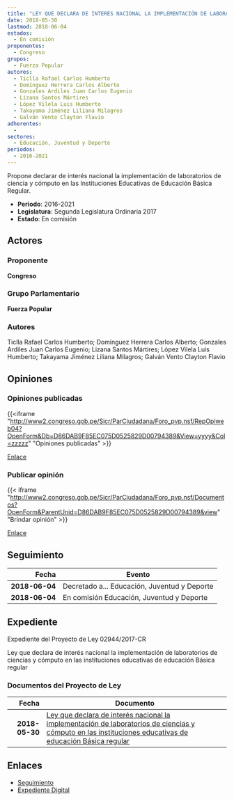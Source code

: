 ```yaml
---
title: "LEY QUE DECLARA DE INTERÉS NACIONAL LA IMPLEMENTACIÓN DE LABORATORIOS DE CIENCIA Y CÓMPUTO EN LAS INSTITUCIONES EDUCATIVAS DE EDUCACIÓN BÁSICA REGULAR"
date: 2018-05-30
lastmod: 2018-06-04
estados: 
  - En comisión
proponentes: 
  - Congreso
grupos: 
  - Fuerza Popular
autores: 
  - Ticlla Rafael Carlos Humberto
  - Domínguez Herrera Carlos Alberto
  - Gonzales Ardiles Juan Carlos Eugenio
  - Lizana Santos Mártires
  - López Vilela Luis Humberto
  - Takayama Jiménez Liliana Milagros
  - Galván Vento Clayton Flavio
adherentes: 
  - 
sectores: 
  - Educación, Juventud y Deporte
periodos: 
  - 2016-2021
---
```


Propone declarar de interés nacional la implementación de laboratorios de ciencia y cómputo en las Instituciones Educativas de Educación Básica Regular.

- **Periodo**: 2016-2021
- **Legislatura**: Segunda Legislatura Ordinaria 2017
- **Estado**: En comisión

## Actores

### Proponente

**Congreso**

### Grupo Parlamentario

**Fuerza Popular**

### Autores

Ticlla Rafael Carlos Humberto; Domínguez Herrera Carlos Alberto; Gonzales Ardiles Juan Carlos Eugenio; Lizana Santos Mártires; López Vilela Luis Humberto; Takayama Jiménez Liliana Milagros; Galván Vento Clayton Flavio


## Opiniones

### Opiniones publicadas

{{<iframe "http://www2.congreso.gob.pe/Sicr/ParCiudadana/Foro_pvp.nsf/RepOpiweb04?OpenForm&Db=D86DAB9F85EC075D0525829D00794389&View=yyyy&Col=zzzzz" "Opiniones publicadas" >}}

[Enlace](http://www2.congreso.gob.pe/Sicr/ParCiudadana/Foro_pvp.nsf/RepOpiweb04?OpenForm&Db=D86DAB9F85EC075D0525829D00794389&View=yyyy&Col=zzzzz)
### Publicar opinión

{{< iframe "http://www2.congreso.gob.pe/Sicr/ParCiudadana/Foro_pvp.nsf/Documentos?OpenForm&ParentUnid=D86DAB9F85EC075D0525829D00794389&view" "Brindar opinión" >}}

[Enlace](http://www2.congreso.gob.pe/Sicr/ParCiudadana/Foro_pvp.nsf/Documentos?OpenForm&ParentUnid=D86DAB9F85EC075D0525829D00794389&view)

## Seguimiento

| Fecha | Evento |
|------:|--------|
| **2018-06-04** | Decretado a... Educación, Juventud y Deporte|
| **2018-06-04** | En comisión Educación, Juventud y Deporte|


## Expediente

Expediente del Proyecto de Ley 02944/2017-CR

Ley que declara de interés nacional la implementación de laboratorios de ciencias y cómputo en las instituciones educativas de educación Básica regular


### Documentos del Proyecto de Ley

| Fecha | Documento |
|------:|--------|
| **2018-05-30** | [Ley que declara de interés nacional la implementación de laboratorios de ciencias y cómputo en las instituciones educativas de educación Básica regular](http://www.leyes.congreso.gob.pe/Documentos/2016_2021/Proyectos_de_Ley_y_de_Resoluciones_Legislativas/PL0294420180530.pdf) |

## Enlaces 

- [Seguimiento](http://www2.congreso.gob.pe/Sicr/TraDocEstProc/CLProLey2016.nsf/f7fff46988ca05b1052578e100829cc7/a42a8b54f9b1118f0525829d0078807f?OpenDocument)
- [Expediente Digital](http://www2.congreso.gob.pe/Sicr/TraDocEstProc/CLProLey2016.nsf/f7fff46988ca05b1052578e100829cc7/a42a8b54f9b1118f0525829d0078807f?OpenDocument&Click=05257FB7005EB655.eb71d0cf91d8294e05256cdf006b5706/$Body/0.1C6C)
